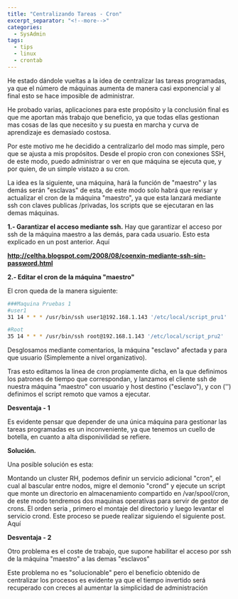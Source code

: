 ```yaml
---
title: "Centralizando Tareas - Cron"
excerpt_separator: "<!--more-->"
categories:
  - SysAdmin
tags:
  - tips
  - linux
  - crontab
---
```

He estado dándole vueltas a la idea de centralizar las tareas programadas, ya que el número de máquinas aumenta de manera casi exponencial y al final esto se hace imposible de administrar.
<!--more-->

He probado varias, aplicaciones para este propósito y la conclusión final es que me aportan más trabajo que beneficio, ya que todas ellas gestionan mas cosas de las que necesito y su puesta en marcha y curva de aprendizaje es demasiado costosa.

Por este motivo me he decidido a centralizarlo del modo mas simple, pero que se ajusta a mis propósitos. Desde el propio cron con conexiones SSH, de este modo, puedo administrar o ver en que máquina se ejecuta que, y por quien, de un simple vistazo a su cron.

La idea es la siguiente, una máquina, hará la función de "maestro" y las demás serán "esclavas" de esta, de este modo solo habrá que revisar y actualizar el cron de la máquina "maestro", ya que esta lanzará mediante ssh con claves publicas /privadas, los scripts que se ejecutaran en las demas máquinas.

**1.- Garantizar el acceso mediante ssh.**
Hay que garantizar el acceso por ssh de la máquina maestro a las demás, para cada usuario. Esto esta explicado en un post anterior. Aquí

**http://celtha.blogspot.com/2008/08/coenxin-mediante-ssh-sin-password.html**

**2.- Editar el cron de la máquina "maestro"**

El cron queda de la manera siguiente:

```bash
###Maquina Pruebas 1
#user1
31 14 * * * /usr/bin/ssh user1@192.168.1.143 '/etc/local/script_pru1'

#Root
35 14 * * * /usr/bin/ssh root@192.168.1.143 '/etc/local/script_pru2'
```

Desglosamos mediante comentarios, la máquina "esclavo" afectada y para que usuario (Simplemente a nivel organizativo).

Tras esto editamos la linea de cron propiamente dicha, en la que definimos los patrones de tiempo que correspondan, y lanzamos el cliente ssh de nuestra máquina "maestro" con usuario y host destino ("esclavo"), y con ('') definimos el script remoto que vamos a ejecutar.

**Desventaja - 1**

Es evidente pensar que depender de una única máquina para gestionar las tareas programadas es un inconveniente, ya que tenemos un cuello de botella, en cuanto a alta disponivilidad se refiere.

**Solución.**

Una posible solución es esta:

Montando un cluster RH, podemos definir un servicio adicional "cron", el cual al bascular entre nodos, migre el demonio "crond" y ejecute un script que monte un directorio en almacenamiento compartido en /var/spool/cron, de este modo tendremos dos maquinas operativas para servir de gestor de crons. El orden seria , primero el montaje del directorio y luego levantar el servicio crond. Este proceso se puede realizar siguiendo el siguiente post. Aquí

**Desventaja - 2**

Otro problema es el coste de trabajo, que supone habilitar el acceso por ssh de la máquina "maestro" a las demas "esclavos"

Este problema no es "solucionable" pero el beneficio obtenido de centralizar los procesos es evidente ya que el tiempo invertido será recuperado con creces al aumentar la simplicidad de administración